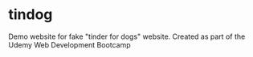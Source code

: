 # tindog
Demo website for fake "tinder for dogs" website. Created as part of the Udemy Web Development Bootcamp
